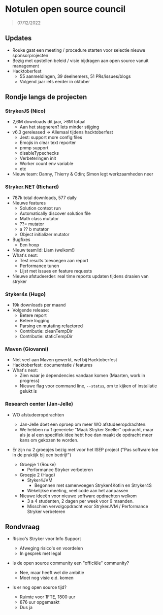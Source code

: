 # Notulen open source council

> 07/12/2022

## Updates

- Rouke gaat een meeting / procedure starten voor selectie nieuwe sponsorprojecten
- Bezig met opstellen beleid / visie bijdragen aan open source vanuit management
- Hacktoberfest
  - 55 aanmeldingen, 39 deelnemers, 51 PRs/issues/blogs
  - Volgend jaar iets eerder in oktober

## Rondje langs de projecten

### StrykerJS (Nico)

- 2,6M downloads dit jaar, >6M totaal
  - Aan het stagneren? Iets minder stijging
- v6.3 gereleased -> Allemaal tijdens hacktoberfest
  - Jest: support more config files
  - Emojis in clear text reporter
  - pnmp support
  - disableTypechecks
  - Verbeteringen init
  - Worker count env variable
  - etc
- Nieuw team: Danny, Thierry & Odin; Simon legt werkzaamheden neer

### Stryker.NET (Richard)

- 787k total downloads, 577 daily
- Nieuwe features
  - Solution context run
  - Automatically discover solution file
  - Math class mutator
  - ??= mutator
  - a ?? b mutator
  - Object initializer mutator
- Bugfixes
  - Een hoop
- Nieuw teamlid: Liam (welkom!)
- What's next:
  - Test results toevoegen aan report
  - Performance tunen
  - Lijst met issues en feature requests
- Nieuwe afstudeerder: real time reports updaten tijdens draaien van stryker

### Styker4s (Hugo)

- 19k downloads per maand
- Volgende release:
  - Betere report
  - Betere logging
  - Parsing en mutating refactored
  - Contributie: cleanTempDir
  - Contributie: staticTempDir

### Maven (Giovanni)

- Niet veel aan Maven gewerkt, wel bij Hacktoberfest
- Hacktoberfest: documentatie / features
- What's next:
  - Zien waar je dependencies vandaan komen (Maarten, work in progress)
  - Nieuwe flag voor command line, `--status`, om te kijken of installatie gelukt is

### Research center (Jan-Jelle)

- WO afstudeeropdrachten
  - Jan-Jelle doet een oproep om meer WO afstudeeropdrachten. 
  - We hebben nu 1 generieke "Maak Stryker Sneller" opdracht, maar als je al een specifiek idee hebt hoe dan maakt de opdracht meer kans om gekozen te worden.

- Er zijn nu 2 groepjes bezig met voor het ISEP project ("Pas software toe in de praktijk bij een bedrijf")
  - Groepje 1 (Rouke)
    - Performance Stryker verbeteren
  - Groepje 2 (Hugo)
    - Styker4JVM
      - Begonnen met samenvoegen Stryker4Kotlin en Stryker4S
    - Wekelijkse meeting, veel code aan het aanpassen
  - Nieuwe ideeën voor nieuwe software opdrachten welkom
    - 3 a 4 studenten, 2 dagen per week voor 6 maanden.
    - Misschien vervolgopdracht voor StrykerJVM / Performance Stryker verbeteren

## Rondvraag

- Risico's Stryker voor Info Support
  - Afweging risico's en voordelen
  - In gesprek met legal

- Is de open source community een "officiële" community?
  - Nee, maar heeft wel die ambitie
  - Moet nog visie e.d. komen

- Is er nog open source tijd?
  - Ruimte voor 1FTE, 1800 uur
  - 876 uur opgemaakt
  - Dus ja

